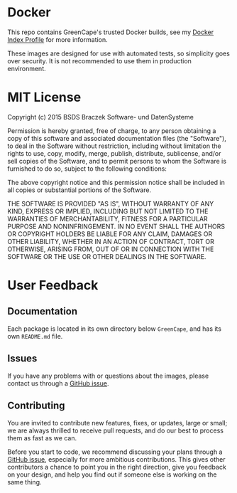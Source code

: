 # Docker

This repo contains GreenCape's trusted Docker builds, see my [Docker Index Profile](https://index.docker.io/u/greencape/) for more information.

These images are designed for use with automated tests, so simplicity goes over security.
It is not recommended to use them in production environment.

# MIT License

Copyright (c) 2015 BSDS Braczek Software- und DatenSysteme

Permission is hereby granted, free of charge, to any person obtaining a copy of this software and associated documentation files (the "Software"), to deal in the Software without restriction, including without limitation the rights to use, copy, modify, merge, publish, distribute, sublicense, and/or sell copies of the Software, and to permit persons to whom the Software is furnished to do so, subject to the following conditions:

The above copyright notice and this permission notice shall be included in all copies or substantial portions of the Software.

THE SOFTWARE IS PROVIDED "AS IS", WITHOUT WARRANTY OF ANY KIND, EXPRESS OR IMPLIED, INCLUDING BUT NOT LIMITED TO THE WARRANTIES OF MERCHANTABILITY, FITNESS FOR A PARTICULAR PURPOSE AND NONINFRINGEMENT. IN NO EVENT SHALL THE AUTHORS OR COPYRIGHT HOLDERS BE LIABLE FOR ANY CLAIM, DAMAGES OR OTHER LIABILITY, WHETHER IN AN ACTION OF CONTRACT, TORT OR OTHERWISE, ARISING FROM, OUT OF OR IN CONNECTION WITH THE SOFTWARE OR THE USE OR OTHER DEALINGS IN THE SOFTWARE.

# User Feedback

## Documentation

Each package is located in its own directory below `GreenCape`, and has its own `README.md` file.   

## Issues

If you have any problems with or questions about the images,
please contact us through a [GitHub issue](https://github.com/GreenCape/docker/issues).

## Contributing

You are invited to contribute new features, fixes, or updates, large or small;
we are always thrilled to receive pull requests, and do our best to process them as fast as we can.

Before you start to code, we recommend discussing your plans through a [GitHub issue](https://github.com/GreenCape/docker/issues),
especially for more ambitious contributions.
This gives other contributors a chance to point you in the right direction, give you feedback on your design,
and help you find out if someone else is working on the same thing.

